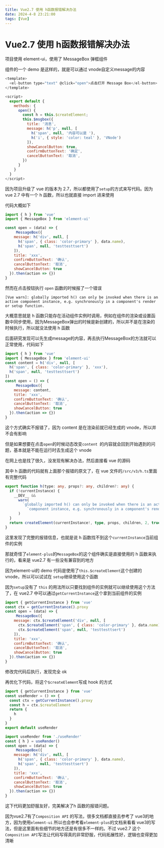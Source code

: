 ```yaml
---
title: Vue2.7 使用 h函数报错解决办法
date: 2024-4-8 23:21:00
tags: [Vue]
---
```


# Vue2.7 使用 h函数报错解决办法

项目使用 element-ui，使用了 MessageBox 弹框组件

组件的一个 demo 是这样的，就是可以通过 vnode自定义message的内容
```js
<template>
  <el-button type="text" @click="open">点击打开 Message Box</el-button>
</template>

<script>
  export default {
    methods: {
      open() {
        const h = this.$createElement;
        this.$msgbox({
          title: '消息',
          message: h('p', null, [
            h('span', null, '内容可以是 '),
            h('i', { style: 'color: teal' }, 'VNode')
          ]),
          showCancelButton: true,
          confirmButtonText: '确定',
          cancelButtonText: '取消',
        })
      }
    }
  }
</script>
```
因为项目升级了 vue 的版本为 2.7，所以都使用了`setup`的方式来写代码。因为vue 2.7 中有一个 h 函数，所以也就直接 import 进来使用

<!--truncate-->

代码大概如下

```js
import { h } from 'vue'
import { MessageBox } from 'element-ui'

const open = (data) => {
	 MessageBox({
    message: h('div', null, [
      h('span', { class: 'color-primary' }, data.name),
      h('span', null, 'testtesttsert')
    ]),
    title: 'xxx',
    confirmButtonText: '确认',
    cancelButtonText: '取消',
    showCancelButton: true
  }).then(action => {})
}
```

然而在点击按钮执行 `open` 函数的时候报了一个错误

`[Vue warn]: globally imported h() can only be invoked when there is an active component instance, e.g. synchronously in a component's render or setup function.`

大概意思就是 h 函数只能存在活动组件实例时调用，例如在组件的渲染或设置函数中同步使用，因为MessageBox弹出的时候是新创建的，所以并不是在渲染的时候执行，所以就没法使用 h 函数

后面研究发现可以先生成message的内容，再去执行MessageBox的方法就可以正常使用，代码如下

```js
import { h } from 'vue'
import { MessageBox } from 'element-ui'
const content = h('div', null, [
  h('span', { class: 'color-primary' }, 'xxx'),
  h('span', null, 'testtesttsert')
])
const open = () => {
	 MessageBox({
    message: content,
    title: 'xxx',
    confirmButtonText: '确认',
    cancelButtonText: '取消',
    showCancelButton: true
  }).then(action => {})
}
```

这个方式确实不报错了，因为 content 是在渲染前就已经生成的 vnode，所以并不会有影响

但是如果想要在点击`open`的时候动态改变`content `的内容就会回到开始遇到的问题，基本就是不能在运行时去生成这个 vnode

在网上也是找了很久，没发现有解决办法，然后直接看 vue 的源码

其中 h 函数的代码就有上面那个报错的原文了，在 vue 文件的`/src/v3/h.ts`里面有完整代码

```typescript
export function h(type: any, props?: any, children?: any) {
  if (!currentInstance) {
    __DEV__ &&
      warn(
        `globally imported h() can only be invoked when there is an active ` +
          `component instance, e.g. synchronously in a component's render or setup function.`
      )
  }
  return createElement(currentInstance!, type, props, children, 2, true)
}
```

这里发现了完整的报错信息，也就是说 h 函数找不到这个`currentInstance`当前组件的实例

那就奇怪了`element-plus`的`MessageBox`的这个组件确实是直接使用的 h 函数来执行的，看来是 vue2.7 有一些没有兼容到的地方

因为element-ui的 demo 代码是使用了`this.$createElement`这个创建的 vnode，所以可以试试在 `setup`继续使用这个函数

因为`setup`没有了 `this` 的用法所以只要找到组件的实例就可以继续使用这个方法了，在 vue2.7 中可以通过`getCurrentInstance`这个拿到当前组件的实例

```js
import { getCurrentInstance } from 'vue'
const ctx = getCurrentInstance().proxy
const open = (data) => {
	 MessageBox({
    message: ctx.$createElement('div', null, [
      ctx.$createElement('span', { class: 'color-primary' }, data.name),
      ctx.$createElement('span', null, 'testtesttsert')
    ]),
    title: 'xxx',
    confirmButtonText: '确认',
    cancelButtonText: '取消',
    showCancelButton: true
  }).then(action => {})
}
```

修改完代码后执行，发现完全 ok

再优化下代码，将这个`$createElement`写成 hook 的方式

```js
import { getCurrentInstance } from 'vue'
const useRender = () => {
  const ctx = getCurrentInstance().proxy
  const h = ctx.$createElement
  return {
    h
  }
}
export default useRender
```

```js
import useRender from './useRender'
const { h } = useRender()
const open = (data) => {
	 MessageBox({
    message: h('div', null, [
      h('span', { class: 'color-primary' }, data.name),
      h('span', null, 'testtesttsert')
    ]),
    title: 'xxx',
    confirmButtonText: '确认',
    cancelButtonText: '取消',
    showCancelButton: true
  }).then(action => {})
}
```

这下代码更加舒服友好，完美解决了h 函数的报错问题。

因为vue2.7有了`Composition API` 的写法，很多文档都直接去参考了 vue3的地方，因为使用`element-ui` 所以也会参考看`element-plus`的文档来看看 vue3的写法，但是这里面有些细节的地方还是有很多不一样的。不过 vue2.7 这个`Composition API`写法让代码写得真的非常舒服，代码拓展性好，逻辑也变得更加清晰


